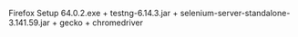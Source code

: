 Firefox Setup 64.0.2.exe  + testng-6.14.3.jar + selenium-server-standalone-3.141.59.jar + gecko + chromedriver
